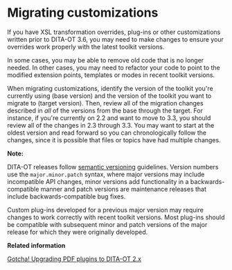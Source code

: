 # Migrating customizations

If you have XSL transformation overrides, plug-ins or other customizations written prior to DITA-OT 3.6, you may need to make changes to ensure your overrides work properly with the latest toolkit versions.

In some cases, you may be able to remove old code that is no longer needed. In other cases, you may need to refactor your code to point to the modified extension points, templates or modes in recent toolkit versions.

When migrating customizations, identify the version of the toolkit you're currently using \(base version\) and the version of the toolkit you want to migrate to \(target version\). Then, review all of the migration changes described in *all* of the versions from the base through the target. For instance, if you're currently on 2.2 and want to move to 3.3, you should review all of the changes in 2.3 through 3.3. You may want to start at the oldest version and read forward so you can chronologically follow the changes, since it is possible that files or topics have had multiple changes.

**Note:**

DITA-OT releases follow [semantic versioning](https://semver.org) guidelines. Version numbers use the `major.minor.patch` syntax, where major versions may include incompatible API changes, minor versions add functionality in a backwards-compatible manner and patch versions are maintenance releases that include backwards-compatible bug fixes.

Custom plug-ins developed for a previous major version may require changes to work correctly with recent toolkit versions. Most plug-ins should be compatible with subsequent minor and patch versions of the major release for which they were originally developed.

**Related information**  


[Gotcha! Upgrading PDF plugins to DITA-OT 2.x](https://www.oxygenxml.com/events/2016/dita-ot_day.html#Upgrading_PDF_plugins_to_DITA_OT_2.x)

